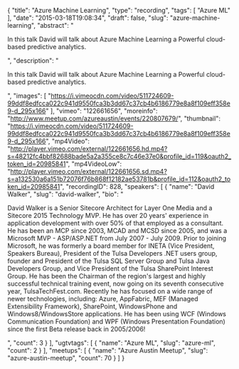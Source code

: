 {
  "title": "Azure Machine Learning",
  "type": "recording",
  "tags": [
    "Azure ML"
  ],
  "date": "2015-03-18T19:08:34",
  "draft": false,
  "slug": "azure-machine-learning",
  "abstract": "<p>In this talk David will talk about Azure Machine Learning a Powerful cloud-based predictive analytics.</p>",
  "description": "<p>In this talk David will talk about Azure Machine Learning a Powerful cloud-based predictive analytics.</p>",
  "images": [
    "https://i.vimeocdn.com/video/511724609-99ddf8edfcca022c941d9550fca3b3dd67c37cb4b6186779e8a8f109eff358e9-d_295x166"
  ],
  "vimeo": "122661656",
  "moreinfo": "http://www.meetup.com/azureaustin/events/220807679/",
  "thumbnail": "https://i.vimeocdn.com/video/511724609-99ddf8edfcca022c941d9550fca3b3dd67c37cb4b6186779e8a8f109eff358e9-d_295x166",
  "mp4Video": "http://player.vimeo.com/external/122661656.hd.mp4?s=48212fc4bbf82688bade5a2a355ce8c7c46e37e0&profile_id=119&oauth2_token_id=20985841",
  "mp4VideoLow": "http://player.vimeo.com/external/122661656.sd.mp4?s=a132530a6a151b72076f76b868f12182ae53781b&profile_id=112&oauth2_token_id=20985841",
  "recordingID": 828,
  "speakers": [
    {
      "name": "David Walker",
      "slug": "david-walker",
      "bio": "<p>David Walker is a Senior Sitecore Architect for Layer One Media and a Sitecore 2015 Technology MVP. He has over 20 years' experience in application development with over 50% of that employed as a consultant. He has been an MCP since 2003, MCAD and MCSD since 2005, and was a Microsoft MVP - ASP/ASP.NET from July 2007 - July 2009. Prior to joining Microsoft, he was formerly a board member for INETA (Vice President, Speakers Bureau), President of the Tulsa Developers .NET users group, founder and President of the Tulsa SQL Server Group and Tulsa Java Developers Group, and Vice President of the Tulsa SharePoint Interest Group. He has been the Chairman of the region's largest and highly successful technical training event, now going on its seventh consecutive year, TulsaTechFest.com. Recently he has focused on a wide range of newer technologies, including: Azure, AppFabric, MEF (Managed Extensibility Framework), SharePoint, WindowsPhone and Windows8/WindowsStore applications. He has been using WCF (Windows Communication Foundation) and WPF (Windows Presentation Foundation) since the first Beta release back in 2005/2006!</p>",
      "count": 3
    }
  ],
  "ugtvtags": [
    {
      "name": "Azure ML",
      "slug": "azure-ml",
      "count": 2
    }
  ],
  "meetups": [
    {
      "name": "Azure Austin Meetup",
      "slug": "azure-austin-meetup",
      "count": 70
    }
  ]
}